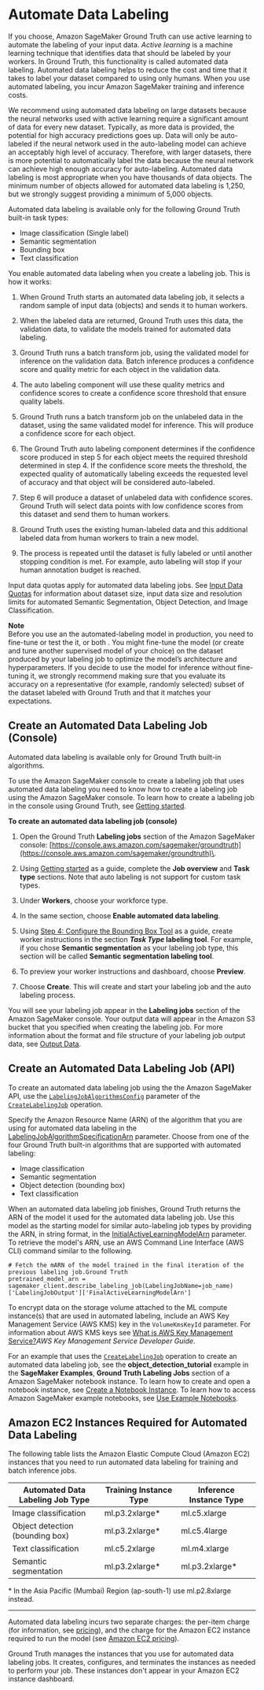 # Automate Data Labeling<a name="sms-automated-labeling"></a>

If you choose, Amazon SageMaker Ground Truth can use active learning to automate the labeling of your input data\. *Active learning* is a machine learning technique that identifies data that should be labeled by your workers\. In Ground Truth, this functionality is called automated data labeling\. Automated data labeling helps to reduce the cost and time that it takes to label your dataset compared to using only humans\. When you use automated labeling, you incur Amazon SageMaker training and inference costs\. 

We recommend using automated data labeling on large datasets because the neural networks used with active learning require a significant amount of data for every new dataset\. Typically, as more data is provided, the potential for high accuracy predictions goes up\. Data will only be auto\-labeled if the neural network used in the auto\-labeling model can achieve an acceptably high level of accuracy\. Therefore, with larger datasets, there is more potential to automatically label the data because the neural network can achieve high enough accuracy for auto\-labeling\. Automated data labeling is most appropriate when you have thousands of data objects\. The minimum number of objects allowed for automated data labeling is 1,250, but we strongly suggest providing a minimum of 5,000 objects\.

Automated data labeling is available only for the following Ground Truth built\-in task types: 
+ Image classification \(Single label\)
+ Semantic segmentation
+ Bounding box 
+ Text classification

You enable automated data labeling when you create a labeling job\. This is how it works:

1. When Ground Truth starts an automated data labeling job, it selects a random sample of input data \(objects\) and sends it to human workers\.

1. When the labeled data are returned, Ground Truth uses this data, the validation data, to validate the models trained for automated data labeling\. 

1. Ground Truth runs a batch transform job, using the validated model for inference on the validation data\. Batch inference produces a confidence score and quality metric for each object in the validation data\.

1. The auto labeling component will use these quality metrics and confidence scores to create a confidence score threshold that ensure quality labels\. 

1. Ground Truth runs a batch transform job on the unlabeled data in the dataset, using the same validated model for inference\. This will produce a confidence score for each object\. 

1. The Ground Truth auto labeling component determines if the confidence score produced in step 5 for each object meets the required threshold determined in step 4\. If the confidence score meets the threshold, the expected quality of automatically labeling exceeds the requested level of accuracy and that object will be considered auto\-labeled\. 

1. Step 6 will produce a dataset of unlabeled data with confidence scores\. Ground Truth will select data points with low confidence scores from this dataset and send them to human workers\. 

1. Ground Truth uses the existing human\-labeled data and this additional labeled data from human workers to train a new model\.

1. The process is repeated until the dataset is fully labeled or until another stopping condition is met\. For example, auto labeling will stop if your human annotation budget is reached\.

Input data quotas apply for automated data labeling jobs\. See [Input Data Quotas](sms-data-input.md#input-data-limits) for information about dataset size, input data size and resolution limits for automated Semantic Segmentation, Object Detection, and Image Classification\. 

**Note**  
Before you use an the automated\-labeling model in production, you need to fine\-tune or test the it, or both \. You might fine\-tune the model \(or create and tune another supervised model of your choice\) on the dataset produced by your labeling job to optimize the model’s architecture and hyperparameters\. If you decide to use the model for inference without fine\-tuning it, we strongly recommend making sure that you evaluate its accuracy on a representative \(for example, randomly selected\) subset of the dataset labeled with Ground Truth and that it matches your expectations\.

## Create an Automated Data Labeling Job \(Console\)<a name="sms-create-automated-labeling-console"></a>

Automated data labeling is available only for Ground Truth built\-in algorithms\. 

To use the Amazon SageMaker console to create a labeling job that uses automated data labeling you need to know how to create a labeling job using the Amazon SageMaker console\. To learn how to create a labeling job in the console using Ground Truth, see [Getting started](sms-getting-started.md)\. 

**To create an automated data labeling job \(console\)**

1. Open the Ground Truth **Labeling jobs** section of the Amazon SageMaker console: [https://console.aws.amazon.com/sagemaker/groundtruth](https://console.aws.amazon.com/sagemaker/groundtruth)\.

1. Using [Getting started](sms-getting-started.md) as a guide, complete the **Job overview** and **Task type** sections\. Note that auto labeling is not support for custom task types\.

1. Under **Workers**, choose your workforce type\. 

1. In the same section, choose **Enable automated data labeling**\. 

1. Using [Step 4: Configure the Bounding Box Tool](sms-getting-started-step4.md) as a guide, create worker instructions in the section ***Task Type* labeling tool**\. For example, if you chose **Semantic segmentation** as your labeling job type, this section will be called **Semantic segmentation labeling tool**\.

1. To preview your worker instructions and dashboard, choose **Preview**\.

1. Choose **Create**\. This will create and start your labeling job and the auto labeling process\. 

You will see your labeling job appear in the **Labeling jobs** section of the Amazon SageMaker console\. Your output data will appear in the Amazon S3 bucket that you specified when creating the labeling job\. For more information about the format and file structure of your labeling job output data, see [Output Data](sms-data-output.md)\.

## Create an Automated Data Labeling Job \(API\)<a name="sms-create-automated-labeling-api"></a>

To create an automated data labeling job using the the Amazon SageMaker API, use the [ `LabelingJobAlgorithmsConfig`](https://docs.aws.amazon.com/sagemaker/latest/APIReference/API_LabelingJobAlgorithmsConfig.html) parameter of the [ `CreateLabelingJob`](https://docs.aws.amazon.com/sagemaker/latest/APIReference/API_CreateLabelingJob.html) operation\. 

Specify the Amazon Resource Name \(ARN\) of the algorithm that you are using for automated data labeling in the [LabelingJobAlgorithmSpecificationArn](https://docs.aws.amazon.com/sagemaker/latest/APIReference/API_LabelingJobAlgorithmsConfig.html#SageMaker-Type-LabelingJobAlgorithmsConfig-LabelingJobAlgorithmSpecificationArn) parameter\. Choose from one of the four Ground Truth built\-in algorithms that are supported with automated labeling:
+ Image classification
+ Semantic segmentation
+ Object detection \(bounding box\) 
+ Text classification

When an automated data labeling job finishes, Ground Truth returns the ARN of the model it used for the automated data labeling job\. Use this model as the starting model for similar auto\-labeling job types by providing the ARN, in string format, in the [InitialActiveLearningModelArn](https://docs.aws.amazon.com/sagemaker/latest/APIReference/API_LabelingJobAlgorithmsConfig.html#SageMaker-Type-LabelingJobAlgorithmsConfig-InitialActiveLearningModelArn) parameter\. To retrieve the model's ARN, use an AWS Command Line Interface \(AWS CLI\) command similar to the following\. 

```
# Fetch the mARN of the model trained in the final iteration of the previous labeling job.Ground Truth
pretrained_model_arn = sagemaker_client.describe_labeling_job(LabelingJobName=job_name)['LabelingJobOutput']['FinalActiveLearningModelArn']
```

To encrypt data on the storage volume attached to the ML compute instance\(s\) that are used in automated labeling, include an AWS Key Management Service \(AWS KMS\) key in the `VolumeKmsKeyId` parameter\. For information about AWS KMS keys see [What is AWS Key Management Service?](https://docs.aws.amazon.com/kms/latest/developerguide/overview.html)*AWS Key Management Service Developer Guide*\.

For an example that uses the [ `CreateLabelingJob`](https://docs.aws.amazon.com/sagemaker/latest/APIReference/API_CreateLabelingJob.html) operation to create an automated data labeling job, see the **object\_detection\_tutorial** example in the **SageMaker Examples**, **Ground Truth Labeling Jobs** section of a Amazon SageMaker notebook instance\. To learn how to create and open a notebook instance, see [Create a Notebook Instance](howitworks-create-ws.md)\. To learn how to access Amazon SageMaker example notebooks, see [Use Example Notebooks](howitworks-nbexamples.md)\.

## Amazon EC2 Instances Required for Automated Data Labeling<a name="sms-auto-labeling-ec2"></a>

The following table lists the Amazon Elastic Compute Cloud \(Amazon EC2\) instances that you need to run automated data labeling for training and batch inference jobs\.


| Automated Data Labeling Job Type | Training Instance Type | Inference Instance Type | 
| --- | --- | --- | 
|  Image classification  |  ml\.p3\.2xlarge\*  |  ml\.c5\.xlarge  | 
|  Object detection \(bounding box\)  |  ml\.p3\.2xlarge\*  |  ml\.c5\.4large  | 
|  Text classification  |  ml\.c5\.2xlarge  |  ml\.m4\.xlarge  | 
|  Semantic segmentation  |  ml\.p3\.2xlarge\*  |  ml\.p3\.2xlarge\*  | 

\* In the Asia Pacific \(Mumbai\) Region \(ap\-south\-1\) use ml\.p2\.8xlarge instead\.

****  
Automated data labeling incurs two separate charges: the per\-item charge \(for information, see [ pricing](http://aws.amazon.com/sagemaker/groundtruth/pricing/)\), and the charge for the Amazon EC2 instance required to run the model \(see [Amazon EC2 pricing](http://aws.amazon.com/ec2/pricing/on-demand/)\)\.

 Ground Truth manages the instances that you use for automated data labeling jobs\. It creates, configures, and terminates the instances as needed to perform your job\. These instances don't appear in your Amazon EC2 instance dashboard\.